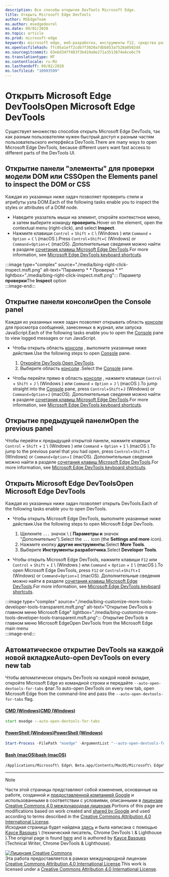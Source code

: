 ```yaml
---
description: Все способы открытия DevTools Microsoft Edge.
title: Открыть Microsoft Edge DevTools
author: MSEdgeTeam
ms.author: msedgedevrel
ms.date: 09/01/2020
ms.topic: article
ms.prod: microsoft-edge
keywords: microsoft edge, веб-разработка, инструменты f12, средства разработчика
ms.openlocfilehash: ffc05a1eff2cdb7f3020a7dbb853a7520a0502dd
ms.sourcegitcommit: 63e6d34ff483f3b419a0e271a3513874e6ce6c79
ms.translationtype: MT
ms.contentlocale: ru-RU
ms.lasthandoff: 09/02/2020
ms.locfileid: "10993599"
---
```

<!-- Copyright Kayce Basques 

   Licensed under the Apache License, Version 2.0 (the "License");
   you may not use this file except in compliance with the License.
   You may obtain a copy of the License at

       https://www.apache.org/licenses/LICENSE-2.0

   Unless required by applicable law or agreed to in writing, software
   distributed under the License is distributed on an "AS IS" BASIS,
   WITHOUT WARRANTIES OR CONDITIONS OF ANY KIND, either express or implied.
   See the License for the specific language governing permissions and
   limitations under the License. -->

# <span data-ttu-id="0cbe5-104">Открыть Microsoft Edge DevTools</span><span class="sxs-lookup"><span data-stu-id="0cbe5-104">Open Microsoft Edge DevTools</span></span>  

<span data-ttu-id="0cbe5-105">Существует множество способов открыть Microsoft Edge DevTools, так как разным пользователям нужен быстрый доступ к разным частям пользовательского интерфейса DevTools.</span><span class="sxs-lookup"><span data-stu-id="0cbe5-105">There are many ways to open Microsoft Edge DevTools, because different users want fast access to different parts of the DevTools UI.</span></span>  

## <span data-ttu-id="0cbe5-106">Открытие панели "элементы" для проверки модели DOM или CSS</span><span class="sxs-lookup"><span data-stu-id="0cbe5-106">Open the Elements panel to inspect the DOM or CSS</span></span>  

<span data-ttu-id="0cbe5-107">Каждая из указанных ниже задач позволяет проверить стили и атрибуты узла DOM.</span><span class="sxs-lookup"><span data-stu-id="0cbe5-107">Each of the following tasks enable you to inspect the styles or attributes of a DOM node.</span></span>

*   <span data-ttu-id="0cbe5-108">Наведите указатель мыши на элемент, откройте контекстное меню, а затем выберите команду **проверить**.</span><span class="sxs-lookup"><span data-stu-id="0cbe5-108">Hover on the element, open the contextual menu \(right-click\), and select **Inspect**.</span></span>  
*   <span data-ttu-id="0cbe5-109">Нажмите клавиши `Control` + `Shift` + `C` \ (Windows \) или `Command` + `Option` + `C` \ (macOS \).</span><span class="sxs-lookup"><span data-stu-id="0cbe5-109">Press `Control`+`Shift`+`C` \(Windows\) or `Command`+`Option`+`C` \(macOS\).</span></span>  <span data-ttu-id="0cbe5-110">Дополнительные сведения можно найти в разделе [сочетания клавиш Microsoft Edge DevTools][DevToolsShortcuts].</span><span class="sxs-lookup"><span data-stu-id="0cbe5-110">For more information, see [Microsoft Edge DevTools keyboard shortcuts][DevToolsShortcuts].</span></span>  

:::image type="complex" source="./media/bing-right-click-inspect.msft.png" alt-text="Параметр \* \* Проверка \* \*" lightbox="./media/bing-right-click-inspect.msft.png":::
   <span data-ttu-id="0cbe5-112">Параметр **проверки**</span><span class="sxs-lookup"><span data-stu-id="0cbe5-112">The **Inspect** option</span></span>  
:::image-end:::  

<!--See [Get Started With Viewing And Changing CSS][GetStartedCSS].  -->  

## <span data-ttu-id="0cbe5-113">Открытие панели консоли</span><span class="sxs-lookup"><span data-stu-id="0cbe5-113">Open the Console panel</span></span>  

<span data-ttu-id="0cbe5-114">Каждая из указанных ниже задач позволяет открывать область [консоли][DevToolsConsoleIndex] для просмотра сообщений, занесенных в журнал, или запуска JavaScript.</span><span class="sxs-lookup"><span data-stu-id="0cbe5-114">Each of the following tasks enable you to open the [Console][DevToolsConsoleIndex] pane to view logged messages or run JavaScript.</span></span>  

*   <span data-ttu-id="0cbe5-115">Чтобы открыть область [консоли][DevToolsConsoleIndex] , выполните указанные ниже действия.</span><span class="sxs-lookup"><span data-stu-id="0cbe5-115">Use the following steps to open [Console][DevToolsConsoleIndex] pane.</span></span>  
    
    1.  <span data-ttu-id="0cbe5-116">[Откройте DevTools](#open-microsoft-edge-devtools).</span><span class="sxs-lookup"><span data-stu-id="0cbe5-116">[Open DevTools](#open-microsoft-edge-devtools).</span></span>  
    1.  <span data-ttu-id="0cbe5-117">Выберите область [консоли][DevToolsConsoleIndex] .</span><span class="sxs-lookup"><span data-stu-id="0cbe5-117">Select the [Console][DevToolsConsoleIndex] pane.</span></span>  

*   <span data-ttu-id="0cbe5-118">Чтобы перейти прямо в область [консоли][DevToolsConsoleIndex] , нажмите клавиши `Control` + `Shift` + `J` \ (Windows \) или `Command` + `Option` + `J` \ (macOS \).</span><span class="sxs-lookup"><span data-stu-id="0cbe5-118">To jump straight into the [Console][DevToolsConsoleIndex] pane, press `Control`+`Shift`+`J` \(Windows\) or `Command`+`Option`+`J` \(macOS\).</span></span>  <span data-ttu-id="0cbe5-119">Дополнительные сведения можно найти в разделе [сочетания клавиш Microsoft Edge DevTools][DevToolsShortcuts].</span><span class="sxs-lookup"><span data-stu-id="0cbe5-119">For more information, see [Microsoft Edge DevTools keyboard shortcuts][DevToolsShortcuts].</span></span>  

<!--See [Get Started With The Console][ConsoleGetStarted].  -->

## <span data-ttu-id="0cbe5-120">Открытие предыдущей панели</span><span class="sxs-lookup"><span data-stu-id="0cbe5-120">Open the previous panel</span></span>  

<span data-ttu-id="0cbe5-121">Чтобы перейти к предыдущей открытой панели, нажмите клавиши `Control` + `Shift` + `I` \ (Windows \) или `Command` + `Option` + `I` \ (macOS \).</span><span class="sxs-lookup"><span data-stu-id="0cbe5-121">To jump to the previous panel that you had open, press `Control`+`Shift`+`I` \(Windows\) or `Command`+`Option`+`I` \(macOS\).</span></span>  <span data-ttu-id="0cbe5-122">Дополнительные сведения можно найти в разделе [сочетания клавиш Microsoft Edge DevTools][DevToolsShortcuts].</span><span class="sxs-lookup"><span data-stu-id="0cbe5-122">For more information, see [Microsoft Edge DevTools keyboard shortcuts][DevToolsShortcuts].</span></span>  

## <span data-ttu-id="0cbe5-123">Открыть Microsoft Edge DevTools</span><span class="sxs-lookup"><span data-stu-id="0cbe5-123">Open Microsoft Edge DevTools</span></span>  

<span data-ttu-id="0cbe5-124">Каждая из указанных ниже задач позволяет открыть DevTools.</span><span class="sxs-lookup"><span data-stu-id="0cbe5-124">Each of the following tasks enable you to open DevTools.</span></span>  

*   <span data-ttu-id="0cbe5-125">Чтобы открыть Microsoft Edge DevTools, выполните указанные ниже действия.</span><span class="sxs-lookup"><span data-stu-id="0cbe5-125">Use the following steps to open Microsoft Edge DevTools.</span></span>  
    
    1.  <span data-ttu-id="0cbe5-126">Щелкните  `...` значок \ ( **Параметры и** значок "Дополнительно").</span><span class="sxs-lookup"><span data-stu-id="0cbe5-126">Select the  `...` icon \(the **Settings and more** icon\).</span></span>  
    1.  <span data-ttu-id="0cbe5-127">Нажмите кнопку **другие инструменты**.</span><span class="sxs-lookup"><span data-stu-id="0cbe5-127">Select **More Tools**.</span></span>  
    1.  <span data-ttu-id="0cbe5-128">Выберите **Инструменты разработчика**.</span><span class="sxs-lookup"><span data-stu-id="0cbe5-128">Select **Developer Tools**.</span></span>  
    
*   <span data-ttu-id="0cbe5-129">Чтобы открыть Microsoft Edge DevTools, нажмите клавиши `F12` или `Control` + `Shift` + `I` \ (Windows \) или `Command` + `Option` + `I` \ (macOS \).</span><span class="sxs-lookup"><span data-stu-id="0cbe5-129">To open Microsoft Edge DevTools, press `F12` or `Control`+`Shift`+`I` \(Windows\) or `Command`+`Option`+`I` \(macOS\).</span></span>  <span data-ttu-id="0cbe5-130">Дополнительные сведения можно найти в разделе [сочетания клавиш Microsoft Edge DevTools][DevToolsShortcuts].</span><span class="sxs-lookup"><span data-stu-id="0cbe5-130">For more information, see [Microsoft Edge DevTools keyboard shortcuts][DevToolsShortcuts].</span></span>  

:::image type="complex" source="./media/bing-customize-more-tools-developer-tools-transparent.msft.png" alt-text="Открытие DevTools в главном меню Microsoft Edge" lightbox="./media/bing-customize-more-tools-developer-tools-transparent.msft.png":::
   <span data-ttu-id="0cbe5-132">Открытие DevTools в главном меню Microsoft Edge</span><span class="sxs-lookup"><span data-stu-id="0cbe5-132">Open DevTools from the Microsoft Edge main menu</span></span>  
:::image-end:::  

## <span data-ttu-id="0cbe5-133">Автоматическое открытие DevTools на каждой новой вкладке</span><span class="sxs-lookup"><span data-stu-id="0cbe5-133">Auto-open DevTools on every new tab</span></span>  

<span data-ttu-id="0cbe5-134">Чтобы автоматически открыть DevTools на каждой новой вкладке, откройте Microsoft Edge из командной строки и передайте `--auto-open-devtools-for-tabs` флаг.</span><span class="sxs-lookup"><span data-stu-id="0cbe5-134">To auto-open DevTools on every new tab, open Microsoft Edge from the command-line and pass the `--auto-open-devtools-for-tabs` flag.</span></span>  

#### [<span data-ttu-id="0cbe5-135">CMD (Windows)</span><span class="sxs-lookup"><span data-stu-id="0cbe5-135">CMD (Windows)</span></span>](#tab/cmd-windows/)  

<a id="selenium-tools-install"></a>  

```cmd
start msedge --auto-open-devtools-for-tabs
```  

#### [<span data-ttu-id="0cbe5-136">PowerShell (Windows)</span><span class="sxs-lookup"><span data-stu-id="0cbe5-136">PowerShell (Windows)</span></span>](#tab/powershell-windows/)  

<a id="selenium-tools-install"></a>  

```powershell
Start-Process -FilePath "msedge" -ArgumentList "--auto-open-devtools-for-tabs"
```  

#### [<span data-ttu-id="0cbe5-137">Bash (macOS)</span><span class="sxs-lookup"><span data-stu-id="0cbe5-137">bash (macOS)</span></span>](#tab/bash-macos/)  

<a id="selenium-tools-install"></a>  

```bash
/Applications/Microsoft\ Edge\ Beta.app/Contents/MacOS/Microsoft\ Edge\ Beta --auto-open-devtools-for-tabs
```  

* * *  

<!-- links -->  

[DevToolsConsoleIndex]: ./console/index.md "Обзор консоли | Документы Microsoft"  
[DevtoolsShortcuts]: ./shortcuts.md "Сочетания клавиш в Microsoft Edge DevTools — документы Майкрософт"  

<!--[ConsoleGetStarted]: /microsoft-edge/devtools-guide-chromium/console/get-started ""  -->  
<!--[GetStartedCSS]: /microsoft-edge/devtools-guide-chromium/css "CSS"  -->

> [!NOTE]
> <span data-ttu-id="0cbe5-140">Части этой страницы представляют собой изменения, основанные на работе, созданной и [предоставленной компанией Google][GoogleSitePolicies] и использованными в соответствии с условиями, описанными в [лицензии Creative Commons 4,0 международная лицензия][CCA4IL].</span><span class="sxs-lookup"><span data-stu-id="0cbe5-140">Portions of this page are modifications based on work created and [shared by Google][GoogleSitePolicies] and used according to terms described in the [Creative Commons Attribution 4.0 International License][CCA4IL].</span></span>  
> <span data-ttu-id="0cbe5-141">Исходная страница будет найдена [здесь](https://developers.google.com/web/tools/chrome-devtools/open) и была написана с помощью [Kayce Basques][KayceBasques] \ (технический писатель, Chrome DevTools \ & Lighthouse \).</span><span class="sxs-lookup"><span data-stu-id="0cbe5-141">The original page is found [here](https://developers.google.com/web/tools/chrome-devtools/open) and is authored by [Kayce Basques][KayceBasques] \(Technical Writer, Chrome DevTools \& Lighthouse\).</span></span>  

[![Лицензия Creative Commons][CCby4Image]][CCA4IL]  
<span data-ttu-id="0cbe5-143">Эта работа предоставляется в рамках международной лицензии [Creative Commons Attribution 4.0 International License][CCA4IL].</span><span class="sxs-lookup"><span data-stu-id="0cbe5-143">This work is licensed under a [Creative Commons Attribution 4.0 International License][CCA4IL].</span></span>  

[CCA4IL]: https://creativecommons.org/licenses/by/4.0  
[CCby4Image]: https://i.creativecommons.org/l/by/4.0/88x31.png  
[GoogleSitePolicies]: https://developers.google.com/terms/site-policies  
[KayceBasques]: https://developers.google.com/web/resources/contributors/kaycebasques  
